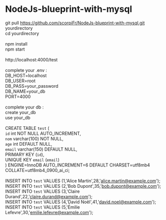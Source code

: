 # NodeJs-blueprint-with-mysql

git pull https://github.com/scorpiFr/NodeJs-blueprint-with-mysql.git yourdirectory <br/>
cd yourdirectory <br/>
<br/>
npm install <br/>
npm start <br/>
<br/>
http://localhost:4000/test <br/>
<br/>
complete your .env : <br/>
DB_HOST=localhost <br/>
DB_USER=root <br/>
DB_PASS=your_password <br/>
DB_NAME=your_db <br/>
PORT=4000 <br/>
<br/>
complete your db : <br/>
create your_db <br/>
use your_db <br/>
<br/>
CREATE TABLE `test` ( <br/>
`id` int NOT NULL AUTO_INCREMENT, <br/>
`nom` varchar(100) NOT NULL, <br/>
`age` int DEFAULT NULL, <br/>
`email` varchar(150) DEFAULT NULL, <br/>
PRIMARY KEY (`id`), <br/>
UNIQUE KEY `email` (`email`) <br/>
) ENGINE=InnoDB AUTO_INCREMENT=6 DEFAULT CHARSET=utf8mb4 COLLATE=utf8mb4_0900_ai_ci; <br/>
<br/>
INSERT INTO `test` VALUES (1,'Alice Martin',28,'alice.martin@example.com'); <br/>
INSERT INTO `test` VALUES (2,'Bob Dupont',35,'bob.dupont@example.com'); <br/>
INSERT INTO `test` VALUES (3,'Claire Durand',22,'claire.durand@example.com'); <br/>
INSERT INTO `test` VALUES (4,'David Noël',41,'david.noel@example.com'); <br/>
INSERT INTO `test` VALUES (5,'Émilie Lefevre',30,'emilie.lefevre@example.com'); <br/>
<br/>
